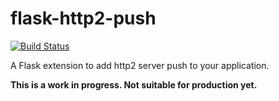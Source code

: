 # flask-http2-push
[![Build Status](https://travis-ci.org/jdaroesti/flask-http2-push.svg?branch=master)](https://travis-ci.org/jdaroesti/flask-http2-push)

A Flask extension to add http2 server push to your application.

**This is a work in progress. Not suitable for production yet.**